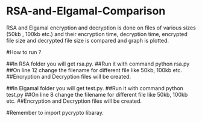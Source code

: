 # RSA-and-Elgamal-Comparison
RSA and Elgamal encryption and decryption is done on files of various sizes (50kb , 100kb etc.) and their encryption time, decryption time, encrypted file size and decrypted file size is compared and graph is plotted.

#How to run ?

##In RSA folder you will get rsa.py.
##Run it with command python rsa.py
##On line 12 change the filename for different file like 50kb, 100kb etc.
##Encryption and Decryption files will be created.

##In Elgamal folder you will get test.py.
##Run it with command python test.py
##On line 8 change the filename for different file like 50kb, 100kb etc.
##Encryption and Decryption files will be created.

#Remember to import pycrypto libaray.
